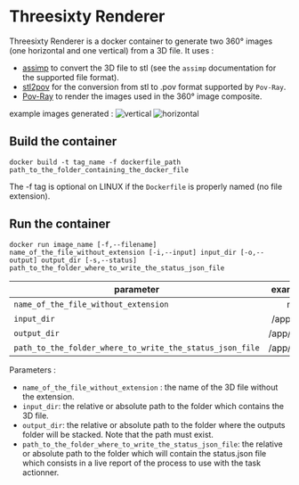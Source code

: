 # Threesixty Renderer

Threesixty Renderer is a docker container to generate two 360° images (one horizontal and one vertical) from a 3D file.
It uses :
- [assimp](https://github.com/assimp/assimp) to convert the 3D file to stl (see the `assimp` documentation for the supported file format).
- [stl2pov](https://github.com/timschmidt/stl2pov) for the conversion from stl to .pov format supported by `Pov-Ray`.
- [Pov-Ray](https://github.com/POV-Ray/povray) to render the images used in the 360° image composite.

example images generated :
![vertical](https://i.imgur.com/FNZ24ln.png)
![horizontal](https://i.imgur.com/Tll5enc.png)

## Build the container
```shell
docker build -t tag_name -f dockerfile_path path_to_the_folder_containing_the_docker_file
```
The -f tag is optional on LINUX if the `Dockerfile` is properly named (no file extension).

## Run the container
```shell
docker run image_name [-f,--filename] name_of_the_file_without_extension [-i,--input] input_dir [-o,--output] output_dir [-s,--status] path_to_the_folder_where_to_write_the_status_json_file
```

|                         parameter                        |                  example values               |
|----------------------------------------------------------|:---------------------------------------------:|
|           `name_of_the_file_without_extension`           |                    my3dfile                   |
|                        `input_dir`                       |                /app/files/input/              |
|                        `output_dir`                      |                /app/files/output/             |
| `path_to_the_folder_where_to_write_the_status_json_file` |               /app/files/output/              |

Parameters :
- `name_of_the_file_without_extension` : the name of the 3D file without the extension.
- `input_dir`: the relative or absolute path to the folder which contains the 3D file.
- `output_dir`: the relative or absolute path to the folder where the outputs folder will be stacked. Note that the path must exist. 
- `path_to_the_folder_where_to_write_the_status_json_file`: the relative or absolute path to the folder which will contain the status.json file which consists in a live report of the process to use with the task actionner.
